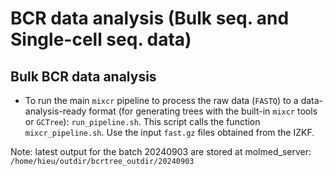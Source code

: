 # BCR data analysis (Bulk seq. and Single-cell seq. data)

## Bulk BCR data analysis

- To run the main `mixcr` pipeline to process the raw data (`FASTQ`) to a data-analysis-ready format (for generating trees with the built-in `mixcr` tools or `GCTree`): `run_pipeline.sh`. This script calls the function `mixcr_pipeline.sh`. Use the input `fast.gz` files obtained from the IZKF. 

Note: latest output for the batch 20240903 are stored at molmed_server: `/home/hieu/outdir/bcrtree_outdir/20240903`
